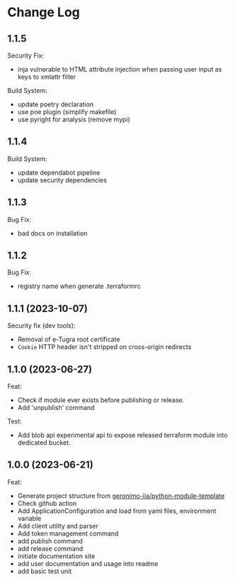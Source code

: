 # Change Log

## 1.1.5

Security Fix:

- inja vulnerable to HTML attribute injection when passing user input as keys to xmlattr filter

Build System:

  - update poetry declaration
  - use poe plugin (simplify makefile)
  - use pyright for analysis (remove mypi)


## 1.1.4

Build System:

- update dependabot pipeline
- update security dependencies


## 1.1.3

Bug Fix:

- bad docs on installation

## 1.1.2

Bug Fix:

- registry name when generate .terraformrc 

## 1.1.1 (2023-10-07)

Security fix (dev tools):

- Removal of e-Tugra root certificate
- `Cookie` HTTP header isn't stripped on cross-origin redirects

## 1.1.0 (2023-06-27)

Feat:

- Check if module ever exists before publishing or release.
- Add 'unpublish' command

Test:

- Add blob api experimental api to expose released terraform module into dedicated bucket.

## 1.0.0 (2023-06-21)

Feat:

- Generate project structure from [geronimo-iia/python-module-template](https://github.com/geronimo-iia/python-module-template)
- Check github action
- Add ApplicationConfiguration and load from yaml files, environment variable
- Add client utility and parser
- Add token management command
- add publish command
- add release command
- initiate documentation site
- add user documentation and usage into readme
- add basic test unit


